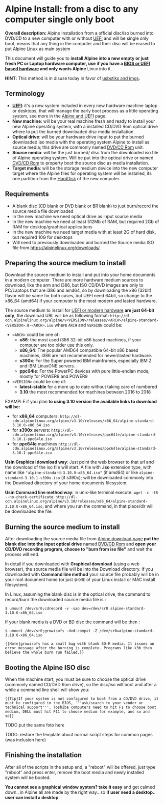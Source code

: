 # Alpine Install: from a disc to any computer single only boot

**Overall description:** Alpine Installation from a official disc/iso
burned into DVD/CD to a new computer with or without
[UEFI](Alpine_and_UEFI.md) and will be single only boot, 
means that any thing in the computer and their disc will be erased to
put Alpine Linux as main system

This document will guide you to **install Alpine into a new empty or
just fresh PC or Laptop hardware computer, use if you have a [BIOS or
UEFI based hardware](Alpine_and_UEFI.md) and only wants Alpine**
Linux into it.

**HINT**: This method is in disuse today in favor of [usbstiks and imgs](alpine-install-from-usb-to-disk-pc-single-boot-only.md).

## Terminology

-   **[UEFI](Alpine_and_UEFI.md)**: it\'s a new system included
    in every new hardware machine laptop or desktops, that will manage
    the early boot process as a little operating system, see more in the
    [Alpine and UEFI](Alpine_and_UEFI.md) page.
-   **New machine**: will be your real machine fresh and ready to
    install your new Alpine operating system, with a installed CD/DVD
    Rom optical drive where to put the burned downloaded disc media
    installation.
-   **Optical drive**: will be your hardware drive input to put the
    burned downloaded iso media with the operating system Alpine to
    install as source media; this drive are commonly named [DVD/CD
    Rom](https://en.wikipedia.org/wiki/CD-ROM) unit.
-   **Source media**: will be the just burned/ disc from the downloaded
    iso file of Alpine operating system. Will be put into the optical
    drive or named [DVD/CD Rom](https://en.wikipedia.org/wiki/CD-ROM) to
    property boot the source disc as media installation.
-   **Target media**: will be the storage medium device into the new
    computer target where the Alpine files for operating system will be
    installed, its one partition from the
    [HardDisk](https://en.wikipedia.org/wiki/Hard_disk_drive) of the new
    computer.

## Requirements

-   A blank disc (CD blank or DVD blank or BR blank) to just burn/record
    the source media file downloaded
-   In the new machine we need optical drive as input source media
-   In the new machine we need at least 512Mb of RAM, but required 2Gb
    of RAM for desktop/graphical applications
-   In the new machine we need target media with at least 2G of hard
    disk, but required 10G for desktops
-   Will need to previously downloaded and burned the Source media ISO
    file from <https://alpinelinux.org/downloads/>

## Preparing the source medium to install

Download the source medium to install and put into your home documents
in a modern computer. There are more hardware medium sources to
download, like the arm and i386, but ISO CD/DVD images are only to
PC/Laptops that are i386 and amd64, so by downloading the x86 (32bit)
flavor will be same for both cases, but UEFI need 64bit, so change to
the x86_64 (amd64) if your computer is the most modern and lasted
hardware.

The source medium to install for [UEFI or modern hardware](Alpine_and_UEFI.md) 
**are just 64-bit only**, the download URL will be as following format:
`http://dl-cdn.alpinelinux.org/alpine/v<VERSION>/releases/<ARCH>/alpine-standard-<VERSION>.0-<ARCH>.iso`
where `ARCH` and `VERSION` could be:

-   `<ARCH>` could be one of:
    -   **x86**: the most used i386 32-bit x86 based machines, if your
        computer are too older use this only.
    -   **x86_64**: The popular AMD64 compatible 64-bit x86 based
        machines, i386 are not recommended for newer/lasted hardware.
    -   **s390x**: For the Super powered IBM mainframes, especially IBM
        Z and IBM LinuxONE servers.
    -   **ppc64le**: For the PowerPC devices with pure little-endian
        mode, mostly for POWER8 and POWER9
-   `<VERSION>` could be one of:
    -   **latest-stable** for a more up to date without taking care of
        numbered
    -   **3.10** the most recommended for machines between 2016 to 2018

EXAMPLE if you plan **to using 3.10 version the available links to download will be:**

-   for **x86_64** computers:
    `http://dl-cdn.alpinelinux.org/alpine/v3.10/releases/x86_64/alpine-standard-3.10.0-x86_64.iso`
-   for **s390x** servers:
    `http://dl-cdn.alpinelinux.org/alpine/v3.10/releases/ppc64le/alpine-standard-3.10.1-ppc64le.iso`
-   for **ppc64le** machines
    `http://dl-cdn.alpinelinux.org/alpine/v3.10/releases/ppc64le/alpine-standard-3.10.1-ppc64le.iso`

**Usin Graphical download way**: Just point the web browser to that url and the
download of the iso file will start. A file with **.iso** extension
type, with name like `"alpine-standard-3.10.0-x86_64.iso"` (if amd64) or
like `alpine-standard-3.10.1-s390x.iso` (if s390x); will be downloaded
commonly into the Download directory of your home documents filesystem.

**Usin Command line method way**: in unix-like terminal execute:
`wget -c -t8 --no-check-certificate http://dl-cdn.alpinelinux.org/alpine/v3.10/releases/x86_64/alpine-standard-3.10.0-x86_64.iso`,
and where you run the command, in that place/dir will be downloaded the file.

## Burning the source medium to install

After downloading the source media file from [Alpine download page](https://alpinelinux.org/downloads/) 
**put the blank disc into the input optical drive** named [DVD/CD Rom](https://en.wikipedia.org/wiki/CD-ROM) 
and **open your CD/DVD recording program, choose to "burn from iso file"** and wait the
process will end.

In detail if you downloaded with **Graphical download** (using a web
browser), the source media file will be into the Download directory. If
you downloaded with **Command line method** your source file probably
will be in your root document home (or just `$HOME` of your Linux
install or MAC install filesystem).

In Linux, assuming the blank disc is in the optical drive, the command
to record/burn the downloaded source media file is :

`$ umount /dev/sr0;cdrecord -v -sao dev=/dev/sr0 alpine-standard-3.10.0-x86_64.iso`

If your blank media is a DVD or BD disc the command will be then :

`$ umount /dev/sr0;growisofs -dvd-compat -Z /dev/sr0=alpine-standard-3.10.0-x86_64.iso`

```{=mediawiki}
{{Note|growisofs has a small bug with blank BD-R media. It issues an error message after the burning is complete. Programs like k3b then believe the whole burn run failed.}}
```
## Booting the Alpine ISO disc

When the machine start, you must be sure to choose the optical drive
(commonly named CD/DVD Rom drive), so the disc/iso will boot and after a
while a command line shell will show you:

```{=mediawiki}
{{Tip|If your system is not configured to boot from a CD/DVD drive, it must be configured in the BIOS, '''ask/search to your vendor or technical support''', Toshiba computers need to hit F1 to choose boot medium, DELL must hit F11 to choose medium for example, and so and so}}
```
TODO put the same foto here

TODO: restore the template about normal script steps for common pages
(was inclusion here)

## Finishing the installation

After all of the scripts in the setup end, a "reboot" will be offered,
just type "reboot" and press enter, remove the boot media and newly
installed system will be booted.

**You cannot see a graphical window system? take it easy** and get
calmed down.. in Alpine all are made by the right way.. so **if user
need a desktop.. user can install a desktop**

